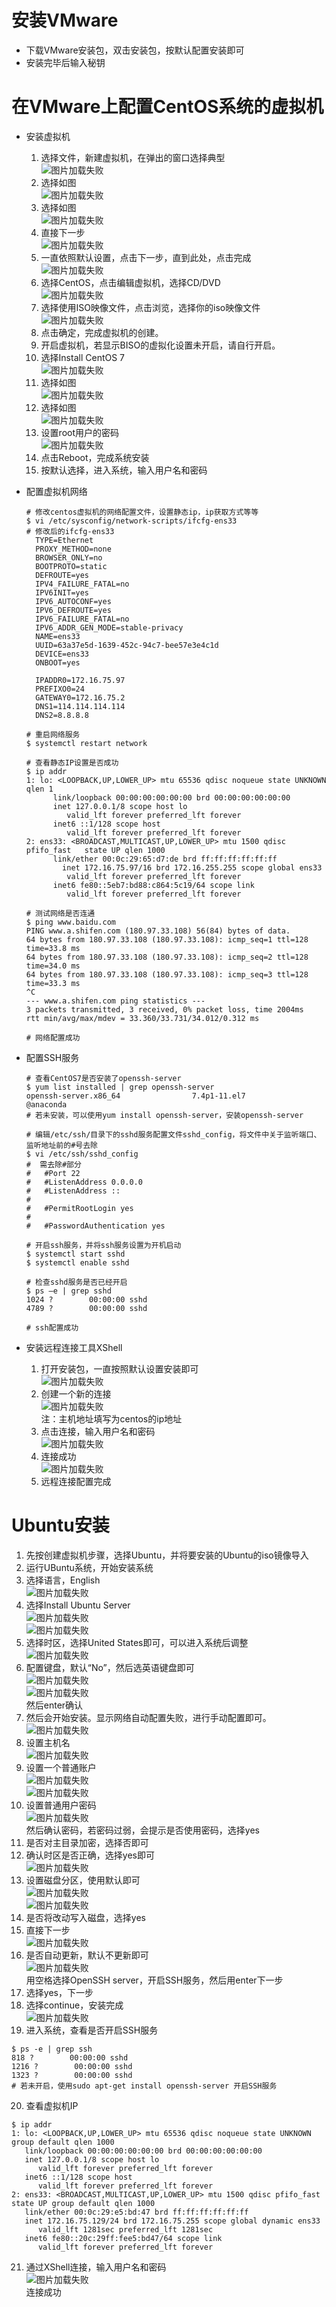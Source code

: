 # 安装VMware
* 下载VMware安装包，双击安装包，按默认配置安装即可
* 安装完毕后输入秘钥

# 在VMware上配置CentOS系统的虚拟机 
* 安装虚拟机
    1. 选择文件，新建虚拟机，在弹出的窗口选择典型  
	![图片加载失败](https://raw.githubusercontent.com/shenyuanyu/shenyuanyu/master/picture/image014.jpg)  
	2. 选择如图  
	![图片加载失败](https://raw.githubusercontent.com/shenyuanyu/shenyuanyu/master/picture/image016.jpg)  
	3. 选择如图  
	![图片加载失败](https://raw.githubusercontent.com/shenyuanyu/shenyuanyu/master/picture/image018.jpg)  
	4. 直接下一步  
	![图片加载失败](https://raw.githubusercontent.com/shenyuanyu/shenyuanyu/master/picture/image020.jpg)  
	5. 一直依照默认设置，点击下一步，直到此处，点击完成  
	![图片加载失败](https://raw.githubusercontent.com/shenyuanyu/shenyuanyu/master/picture/image022.jpg)  
	6. 选择CentOS，点击编辑虚拟机，选择CD/DVD  
	![图片加载失败](https://raw.githubusercontent.com/shenyuanyu/shenyuanyu/master/picture/image024.jpg)  
	7. 选择使用ISO映像文件，点击浏览，选择你的iso映像文件  
	![图片加载失败](https://raw.githubusercontent.com/shenyuanyu/shenyuanyu/master/picture/image026.jpg)  
	8. 点击确定，完成虚拟机的创建。  
	9. 开启虚拟机，若显示BISO的虚拟化设置未开启，请自行开启。  
	10. 选择Install CentOS 7  
	![图片加载失败](https://raw.githubusercontent.com/shenyuanyu/shenyuanyu/master/picture/image028.jpg)  
	11. 选择如图  
	![图片加载失败](https://raw.githubusercontent.com/shenyuanyu/shenyuanyu/master/picture/image030.jpg)  
	12. 选择如图  
	![图片加载失败](https://raw.githubusercontent.com/shenyuanyu/shenyuanyu/master/picture/image032.jpg)  
	13. 设置root用户的密码  
	![图片加载失败](https://raw.githubusercontent.com/shenyuanyu/shenyuanyu/master/picture/image034.jpg)  
	14. 点击Reboot，完成系统安装  
	15. 按默认选择，进入系统，输入用户名和密码  
* 配置虚拟机网络  
  ```
  # 修改centos虚拟机的网络配置文件，设置静态ip，ip获取方式等等
  $ vi /etc/sysconfig/network-scripts/ifcfg-ens33
  # 修改后的ifcfg-ens33
    TYPE=Ethernet
    PROXY_METHOD=none
    BROWSER_ONLY=no
    BOOTPROTO=static
    DEFROUTE=yes
    IPV4_FAILURE_FATAL=no
    IPV6INIT=yes
    IPV6_AUTOCONF=yes
    IPV6_DEFROUTE=yes
    IPV6_FAILURE_FATAL=no
    IPV6_ADDR_GEN_MODE=stable-privacy
    NAME=ens33
    UUID=63a37e5d-1639-452c-94c7-bee57e3e4c1d
    DEVICE=ens33
    ONBOOT=yes

    IPADDR0=172.16.75.97
    PREFIXO0=24
    GATEWAY0=172.16.75.2
    DNS1=114.114.114.114
    DNS2=8.8.8.8

  # 重启网络服务
  $ systemctl restart network
  
  # 查看静态IP设置是否成功
  $ ip addr
  1: lo: <LOOPBACK,UP,LOWER_UP> mtu 65536 qdisc noqueue state UNKNOWN qlen 1
        link/loopback 00:00:00:00:00:00 brd 00:00:00:00:00:00
        inet 127.0.0.1/8 scope host lo
           valid_lft forever preferred_lft forever
        inet6 ::1/128 scope host 
           valid_lft forever preferred_lft forever
  2: ens33: <BROADCAST,MULTICAST,UP,LOWER_UP> mtu 1500 qdisc pfifo_fast   state UP qlen 1000
        link/ether 00:0c:29:65:d7:de brd ff:ff:ff:ff:ff:ff
          inet 172.16.75.97/16 brd 172.16.255.255 scope global ens33
           valid_lft forever preferred_lft forever
        inet6 fe80::5eb7:bd88:c864:5c19/64 scope link 
           valid_lft forever preferred_lft forever
  
  # 测试网络是否连通
  $ ping www.baidu.com
  PING www.a.shifen.com (180.97.33.108) 56(84) bytes of data.
  64 bytes from 180.97.33.108 (180.97.33.108): icmp_seq=1 ttl=128 time=33.8 ms
  64 bytes from 180.97.33.108 (180.97.33.108): icmp_seq=2 ttl=128 time=34.0 ms
  64 bytes from 180.97.33.108 (180.97.33.108): icmp_seq=3 ttl=128 time=33.3 ms
  ^C   
  --- www.a.shifen.com ping statistics ---
  3 packets transmitted, 3 received, 0% packet loss, time 2004ms
  rtt min/avg/max/mdev = 33.360/33.731/34.012/0.312 ms

  # 网络配置成功
  ``` 
* 配置SSH服务  
   ```
   # 查看CentOS7是否安装了openssh-server
   $ yum list installed | grep openssh-server
   openssh-server.x86_64                7.4p1-11.el7                   @anaconda 
   # 若未安装，可以使用yum install openssh-server，安装openssh-server
   
   # 编辑/etc/ssh/目录下的sshd服务配置文件sshd_config，将文件中关于监听端口、监听地址前的#号去除
   $ vi /etc/ssh/sshd_config
   #  需去除#部分
   #   #Port 22
   #   #ListenAddress 0.0.0.0
   #   #ListenAddress ::
   #
   #   #PermitRootLogin yes
   #
   #   #PasswordAuthentication yes

   # 开启ssh服务，并将ssh服务设置为开机启动
   $ systemctl start sshd
   $ systemctl enable sshd

   # 检查sshd服务是否已经开启
   $ ps –e | grep sshd 
   1024 ?        00:00:00 sshd
   4789 ?        00:00:00 sshd

  # ssh配置成功
  ```

* 安装远程连接工具XShell  
	1. 打开安装包，一直按照默认设置安装即可  
	![图片加载失败](https://raw.githubusercontent.com/shenyuanyu/shenyuanyu/master/picture/image066.jpg)   
	1. 创建一个新的连接  
	![图片加载失败](https://raw.githubusercontent.com/shenyuanyu/shenyuanyu/master/picture/image068.jpg)   
        注：主机地址填写为centos的ip地址
	1. 点击连接，输入用户名和密码  
	![图片加载失败](https://raw.githubusercontent.com/shenyuanyu/shenyuanyu/master/picture/image070.jpg)   
	1. 连接成功  
	![图片加载失败](https://raw.githubusercontent.com/shenyuanyu/shenyuanyu/master/picture/image071.png)   
	1. 远程连接配置完成  
# Ubuntu安装  
1. 先按创建虚拟机步骤，选择Ubuntu，并将要安装的Ubuntu的iso镜像导入  
2. 运行UBuntu系统，开始安装系统  
3. 选择语言，English  
 ![图片加载失败](https://raw.githubusercontent.com/shenyuanyu/shenyuanyu/master/picture/Ubuntu%20(1).jpg)    
4. 选择Install Ubuntu Server  
 ![图片加载失败](https://raw.githubusercontent.com/shenyuanyu/shenyuanyu/master/picture/Ubuntu%20(2).jpg)  
![图片加载失败](https://raw.githubusercontent.com/shenyuanyu/shenyuanyu/master/picture/Ubuntu%20(3).jpg)   
5. 选择时区，选择United States即可，可以进入系统后调整   
 ![图片加载失败](https://raw.githubusercontent.com/shenyuanyu/shenyuanyu/master/picture/Ubuntu%20(4).jpg)  
6. 配置键盘，默认“No”，然后选英语键盘即可  
 ![图片加载失败](https://raw.githubusercontent.com/shenyuanyu/shenyuanyu/master/picture/Ubuntu%20(5).jpg)  
 ![图片加载失败](https://raw.githubusercontent.com/shenyuanyu/shenyuanyu/master/picture/Ubuntu%20(6).jpg)  
然后enter确认  
7. 然后会开始安装。显示网络自动配置失败，进行手动配置即可。  
 ![图片加载失败](https://raw.githubusercontent.com/shenyuanyu/shenyuanyu/master/picture/Ubuntu%20(7).jpg)  
8. 设置主机名  
 ![图片加载失败](https://raw.githubusercontent.com/shenyuanyu/shenyuanyu/master/picture/Ubuntu%20(8).jpg)  
9. 设置一个普通账户  
 ![图片加载失败](https://raw.githubusercontent.com/shenyuanyu/shenyuanyu/master/picture/Ubuntu%20(9).jpg)  
 ![图片加载失败](https://raw.githubusercontent.com/shenyuanyu/shenyuanyu/master/picture/Ubuntu%20(10).jpg)  
10. 设置普通用户密码  
 ![图片加载失败](https://raw.githubusercontent.com/shenyuanyu/shenyuanyu/master/picture/Ubuntu%20(11).jpg)   
然后确认密码，若密码过弱，会提示是否使用密码，选择yes  
11. 是否对主目录加密，选择否即可  
12. 确认时区是否正确，选择yes即可  
 ![图片加载失败](https://raw.githubusercontent.com/shenyuanyu/shenyuanyu/master/picture/Ubuntu%20(12).jpg)  
13. 设置磁盘分区，使用默认即可  
 ![图片加载失败](https://raw.githubusercontent.com/shenyuanyu/shenyuanyu/master/picture/Ubuntu%20(13).jpg)  
 ![图片加载失败](https://raw.githubusercontent.com/shenyuanyu/shenyuanyu/master/picture/Ubuntu%20(14).jpg)  
14. 是否将改动写入磁盘，选择yes  
15. 直接下一步  
 ![图片加载失败](https://raw.githubusercontent.com/shenyuanyu/shenyuanyu/master/picture/Ubuntu%20(15).jpg)  
16. 是否自动更新，默认不更新即可  
 ![图片加载失败](https://raw.githubusercontent.com/shenyuanyu/shenyuanyu/master/picture/Ubuntu%20(16).jpg)  
用空格选择OpenSSH server，开启SSH服务，然后用enter下一步  
17. 选择yes，下一步  
18. 选择continue，安装完成  
 ![图片加载失败](https://raw.githubusercontent.com/shenyuanyu/shenyuanyu/master/picture/Ubuntu%20(17).jpg)  
19. 进入系统，查看是否开启SSH服务  
   ```
  $ ps -e | grep ssh
   818 ?        00:00:00 sshd
  1216 ?        00:00:00 sshd
  1323 ?        00:00:00 sshd
  # 若未开启，使用sudo apt-get install openssh-server 开启SSH服务 
   ```
20. 查看虚拟机IP   
 ```
$ ip addr
1: lo: <LOOPBACK,UP,LOWER_UP> mtu 65536 qdisc noqueue state UNKNOWN group default qlen 1000
    link/loopback 00:00:00:00:00:00 brd 00:00:00:00:00:00
    inet 127.0.0.1/8 scope host lo
       valid_lft forever preferred_lft forever
    inet6 ::1/128 scope host 
       valid_lft forever preferred_lft forever
2: ens33: <BROADCAST,MULTICAST,UP,LOWER_UP> mtu 1500 qdisc pfifo_fast state UP group default qlen 1000
    link/ether 00:0c:29:e5:bd:47 brd ff:ff:ff:ff:ff:ff
    inet 172.16.75.129/24 brd 172.16.75.255 scope global dynamic ens33
       valid_lft 1281sec preferred_lft 1281sec
    inet6 fe80::20c:29ff:fee5:bd47/64 scope link 
       valid_lft forever preferred_lft forever
 ```
21. 通过XShell连接，输入用户名和密码   
 ![图片加载失败](https://raw.githubusercontent.com/shenyuanyu/shenyuanyu/master/picture/Ubuntu%20(20).jpg)  
连接成功   
